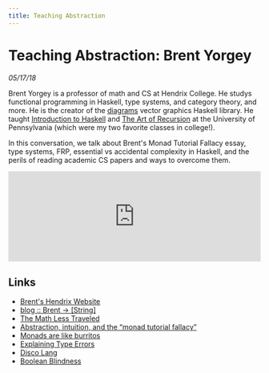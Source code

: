 ```yaml
---
title: Teaching Abstraction
---
```


# Teaching Abstraction: Brent Yorgey

_05/17/18_

Brent Yorgey is a professor of math and CS at Hendrix College. He studys functional programming in Haskell, type systems, and category theory, and more. He is the creator of the [diagrams](https://byorgey.wordpress.com/2014/01/17/diagrams-1-0/) vector graphics Haskell library. He taught [Introduction to Haskell](http://www.cis.upenn.edu/~cis194/spring13/) and [The Art of Recursion](http://www.cis.upenn.edu/~cis39903/) at the University of Pennsylvania (which were my two favorite classes in college!).

In this conversation, we talk about Brent's Monad Tutorial Fallacy essay, type systems, FRP, essential vs accidental complexity in Haskell, and the perils of reading academic CS papers and ways to overcome them.

<iframe src="https://omny.fm/shows/future-of-coding/23-teaching-abstraction-brent-yorgey/embed" width="100%" height="180" frameborder="0"></iframe>

## Links

- [Brent's Hendrix Website](http://ozark.hendrix.edu/~yorgey/)
- [blog :: Brent -> \[String\]](https://byorgey.wordpress.com/about/)
- [The Math Less Traveled](https://mathlesstraveled.com/about-me/)
- [Abstraction, intuition, and the “monad tutorial fallacy”](https://byorgey.wordpress.com/2009/01/12/abstraction-intuition-and-the-monad-tutorial-fallacy/)
- [Monads are like burritos](https://blog.plover.com/prog/burritos.html)
- [Explaining Type Errors](https://byorgey.wordpress.com/2018/01/21/off-the-beaten-track-explaining-type-errors/)
- [Disco Lang](https://github.com/disco-lang/disco)
- [Boolean Blindness](https://existentialtype.wordpress.com/2011/03/15/boolean-blindness/)
